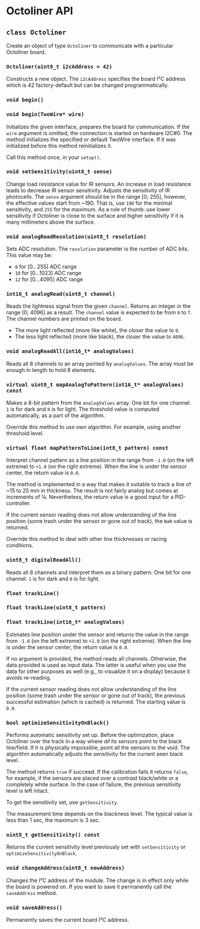 # Octoliner API

## `class Octoliner`

Create an object of type `Octoliner` to communicate with a particular Octoliner board.

### `Octoliner(uint8_t i2cAddress = 42)`

Constructs a new object. The `i2cAddress` specifies the board I²C address which is 42 factory-default but can be changed programmatically.

### `void begin()`
### `void begin(TwoWire* wire)`

Initializes the given interface, prepares the board for communication. If the `wire` argument is omitted, the connection is started on hardware I2C#0. The method initializes the specified or default TwoWire interface. If it was initialized before this method reinitializes it.

Call this method once, in your `setup()`.

### `void setSensitivity(uint8_t sense)`

Change load resistance value for IR sensors. An increase in load resistance leads to decrease IR sensor sensitivity. 
Adjusts the sensitivity of IR photocells. The `sense` argument should be in the range [0; 255], however, the effective values start from ~190. That is, use `190` for the minimal sensitivity, and `255` for the maximum. As a rule of thumb: use lower sensitivity if Octoliner is close to the surface and higher sensitivity if it is many millimeters above the surface.

### `void analogReadResolution(uint8_t resolution)`

Sets ADC resolution. The `resolution` parameter is the number of ADC bits. This value may be:

- `8` for [0...255] ADC range
- `10` for [0...1023] ADC range
- `12` for [0...4095] ADC range

### `int16_t analogRead(uint8_t channel)`

Reads the lightness signal from the given `channel`. Returns an integer in the range [0; 4096] as a result. The `channel` value is expected to be from `0` to `7`. The channel numbers are printed on the board.

- The more light reflected (more like white), the closer the value to `0`.
- The less light reflected (more like black), the closer the value to `4096`.

### `void analogReadAll(int16_t* analogValues)`

Reads all 8 channels to an array pointed by `analogValues`. The array must be enough in length to hold 8 elements.

### `virtual uint8_t mapAnalogToPattern(int16_t* analogValues) const`

Makes a 8-bit pattern from the `analogValues` array. One bit for one channel. `1` is for dark and `0` is for light. The threshold value is computed automatically, as a part of the algorithm.

Override this method to use own algorithm. For example, using another threshold level.

### `virtual float mapPatternToLine(int8_t pattern) const`

Interpret channel pattern as a line position in the range from `-1.0` (on the left extreme) to `+1.0` (on the right extreme).
When the line is under the sensor center, the return value is `0.0`.

The method is implemented in a way that makes it suitable to track a line of ~15 to 25 mm in thickness. The result is not fairly analog but comes at increments of ⅛. Nevertheless, the return value is a good input for a PID-controller.

If the current sensor reading does not allow understanding of the line position (some trash under the sensor or gone out of track), the `NaN` value is returned.

Override this method to deal with other line thicknesses or racing conditions.

### `uint8_t digitalReadAll()`

Reads all 8 channels and interpret them as a binary pattern. One bit for one channel. `1` is for dark and `0` is for light.

### `float trackLine()`
### `float trackLine(uint8_t pattern)`
### `float trackLine(int16_t* analogValues)`

Estimates line position under the sensor and returns the value in the range from `-1.0` (on the left extreme) to `+1.0` (on the right extreme). When the line is under the sensor center, the return value is `0.0`.

If no argument is provided, the method reads all channels. Otherwise, the data provided is used as input data. The latter is useful when you use the data for other purposes as well (e.g., to visualize it on a display) because it avoids re-reading.

If the current sensor reading does not allow understanding of the line position (some trash under the sensor or gone out of track), the previous successful estimation (which is cached) is returned. The starting value is `0.0`.

### `bool optimizeSensitivityOnBlack()`

Performs automatic sensitivity set up. Before the optimization, place Octoliner over the track in a way where _all_ its sensors point to the black line/field. If it is physically impossible, point all the sensors to the void. The algorithm automatically adjusts the sensitivity for the current seen black level.

The method returns `true` if succeed. If the calibration fails it returns `false`, for example, if the sensors are placed over a contrast black/white or a completely white surface. In the case of failure, the previous sensitivity level is left intact.

To get the sensitivity set, use `getSensitivity`.

The measurement time depends on the blackness level. The typical value is less than 1 sec, the maximum is 3 sec.

### `uint8_t getSensitivity() const`

Returns the current sensitivity level previously set with `setSensitivity` or `optimizeSensitivityOnBlack`.

### `void changeAddress(uint8_t newAddress)`

Changes the I²C address of the module. The change is in effect only while the board is powered on. If you want to save it permanently call the `saveAddress` method.

### `void saveAddress()`

Permanently saves the current board I²C address.
